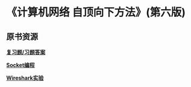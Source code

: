 # 《计算机网络 自顶向下方法》(第六版) 

## 原书资源

[**复习题/习题答案**](https://github.com/wonter/Computer-Networking-A-Top-Down-Approach-NOTES/blob/master/book-resources/%E8%AE%A1%E7%AE%97%E6%9C%BA%E7%BD%91%E7%BB%9C%E8%87%AA%E9%A1%B6%E5%90%91%E4%B8%8B%E6%96%B9%E6%B3%95%E5%AE%98%E6%96%B9%E7%AD%94%E6%A1%88(%E8%8B%B1%E6%96%87%E7%89%88).pdf)

[**Socket编程**](https://github.com/wonter/Computer-Networking-A-Top-Down-Approach-NOTES/tree/master/book-resources/sockets-programming)

[**Wireshark实验**](https://github.com/wonter/Computer-Networking-A-Top-Down-Approach-NOTES/tree/master/book-resources/wireshark-lab)
